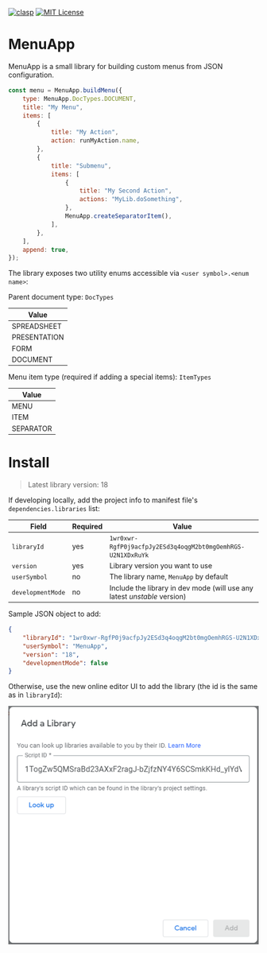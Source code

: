 [![clasp](https://img.shields.io/badge/built%20with-clasp-4285f4.svg)](https://github.com/google/clasp)
[![MIT License](https://img.shields.io/badge/license-MIT-blue.svg?style=flat)](LICENSE)

# MenuApp

MenuApp is a small library for building custom menus from JSON configuration.

```javascript
const menu = MenuApp.buildMenu({
    type: MenuApp.DocTypes.DOCUMENT,
    title: "My Menu",
    items: [
        {
            title: "My Action",
            action: runMyAction.name,
        },
        {
            title: "Submenu",
            items: [
                {
                    title: "My Second Action",
                    actions: "MyLib.doSomething",
                },
                MenuApp.createSeparatorItem(),
            ],
        },
    ],
    append: true,
});
```

The library exposes two utility enums accessible via `<user symbol>.<enum name>`:

Parent document type: `DocTypes`

| Value        |
| ------------ |
| SPREADSHEET  |
| PRESENTATION |
| FORM         |
| DOCUMENT     |

Menu item type (required if adding a special items): `ItemTypes`

| Value     |
| --------- |
| MENU      |
| ITEM      |
| SEPARATOR |

# Install

> Latest library version: 18

If developing locally, add the project info to manifest file's `dependencies.libraries` list:

| Field             | Required | Value                                                                    |
| ----------------- | -------- | ------------------------------------------------------------------------ |
| `libraryId`       | yes      | `1wr0xwr-RgfP0j9acfpJy2ESd3q4oqgM2bt0mgOemhRGS-U2N1XDxRuYk`              |
| `version`         | yes      | Library version you want to use                                          |
| `userSymbol`      | no       | The library name, `MenuApp` by default                                   |
| `developmentMode` | no       | Include the library in dev mode (will use any latest _unstable_ version) |

Sample JSON object to add:

```json
{
    "libraryId": "1wr0xwr-RgfP0j9acfpJy2ESd3q4oqgM2bt0mgOemhRGS-U2N1XDxRuYk",
    "userSymbol": "MenuApp",
    "version": "18",
    "developmentMode": false
}
```

Otherwise, use the new online editor UI to add the library (the id is the same as in `libraryId`):

![adding library via the online editor](./assets/library.png)
